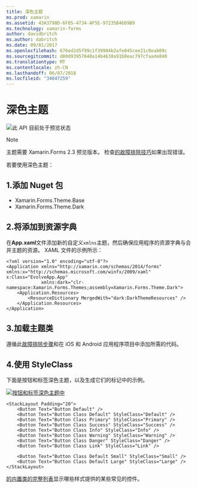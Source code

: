```yaml
---
title: 深色主题
ms.prod: xamarin
ms.assetid: 43A3798D-6F05-4734-AF5E-97235B46D9B9
ms.technology: xamarin-forms
author: davidbritch
ms.author: dabritch
ms.date: 09/01/2017
ms.openlocfilehash: 676ed2d5f99c1f39904b2afe045cee21c0eab09c
ms.sourcegitcommit: d80d93957040a14b4638a91b0eac797cfaade840
ms.translationtype: MT
ms.contentlocale: zh-CN
ms.lasthandoff: 06/07/2018
ms.locfileid: "34847259"
---
```

# <a name="dark-theme"></a>深色主题

![](~/media/shared/preview.png "此 API 目前处于预览状态")

> [!NOTE]
> 主题需要 Xamarin.Forms 2.3 预览版本。 检查[的故障排除技巧](~/xamarin-forms/user-interface/themes/index.md)如果出现错误。

若要使用深色主题：

## <a name="1-add-nuget-packages"></a>1.添加 Nuget 包

* Xamarin.Forms.Theme.Base
* Xamarin.Forms.Theme.Dark

## <a name="2-add-to-the-resource-dictionary"></a>2.将添加到资源字典

在**App.xaml**文件添加新的自定义`xmlns`主题，然后确保应用程序的资源字典与合并主题的资源。
XAML 文件的示例所示：

```xaml
<?xml version="1.0" encoding="utf-8"?>
<Application xmlns="http://xamarin.com/schemas/2014/forms" xmlns:x="http://schemas.microsoft.com/winfx/2009/xaml" x:Class="EvolveApp.App"
             xmlns:dark="clr-namespace:Xamarin.Forms.Themes;assembly=Xamarin.Forms.Theme.Dark">
    <Application.Resources>
        <ResourceDictionary MergedWith="dark:DarkThemeResources" />
    </Application.Resources>
</Application>
```

## <a name="3-load-theme-classes"></a>3.加载主题类

遵循此[故障排除步骤](~/xamarin-forms/user-interface/themes/index.md)和在 iOS 和 Android 应用程序项目中添加所需的代码。

## <a name="4-use-styleclass"></a>4.使用 StyleClass

下面是按钮和标签深色主题，以及生成它们的标记中的示例。

[![](dark-images/dark-theme-sml.png "按钮和标签深色主题中")](dark-images/dark-theme.png#lightbox "按钮和标签深色主题中")

```xaml
<StackLayout Padding="20">
    <Button Text="Button Default" />
    <Button Text="Button Class Default" StyleClass="Default" />
    <Button Text="Button Class Primary" StyleClass="Primary" />
    <Button Text="Button Class Success" StyleClass="Success" />
    <Button Text="Button Class Info" StyleClass="Info" />
    <Button Text="Button Class Warning" StyleClass="Warning" />
    <Button Text="Button Class Danger" StyleClass="Danger" />
    <Button Text="Button Class Link" StyleClass="Link" />

    <Button Text="Button Class Default Small" StyleClass="Small" />
    <Button Text="Button Class Default Large" StyleClass="Large" />
</StackLayout>
```

[的内置类的完整列表](~/xamarin-forms/user-interface/themes/index.md)显示哪些样式提供的某些常见的控件。

